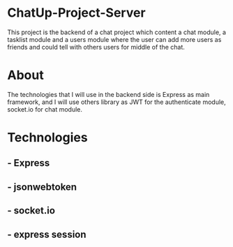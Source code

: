 # ChatUp-Project-Server
This project is the backend of a chat project which content a chat module, a tasklist module and a users module where the user can add more users as friends and could tell with others users for middle of the chat.

# About 
The technologies that I will use in the backend side is Express as main framework, and I will use others library as JWT for the authenticate module, socket.io for chat module.

# Technologies

## - Express 
## - jsonwebtoken
## - socket.io
## - express session
